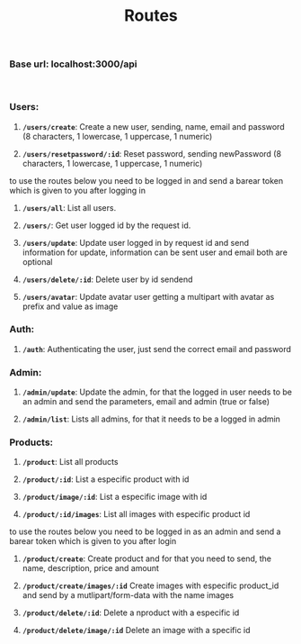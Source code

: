 <h1 align="center">Routes</h1>

<br>

<h3>Base url: localhost:3000/api</h3>

<br>

### Users:

1. **`/users/create`**: Create a new user, sending, name, email and password (8 characters, 1 lowercase, 1 uppercase, 1 numeric)

2. **`/users/resetpassword/:id`**: Reset password, sending newPassword (8 characters, 1 lowercase, 1 uppercase, 1 numeric)

to use the routes below you need to be logged in and send a barear token which is given to you after logging in

1. **`/users/all`**: List all users.

2. **`/users/`**: Get user logged id by the request id.

3. **`/users/update`**: Update user logged in by request id and send information for update, information can be sent user and email both are optional

4. **`/users/delete/:id`**: Delete user by id sendend

5. **`/users/avatar`**: Update avatar user getting a multipart with avatar as prefix and value as image

### Auth:

1. **`/auth`**: Authenticating the user, just send the correct email and password

### Admin:

1. **`/admin/update`**: Update the admin, for that the logged in user needs to be an admin and send the parameters, email and admin (true or false)

2. **`/admin/list`**: Lists all admins, for that it needs to be a logged in admin

### Products:

1. **`/product`**: List all products

2. **`/product/:id`**: List a especific product with id

3. **`/product/image/:id`**: List a especific image with id

4. **`/product/:id/images`**: List all images with especific product id

to use the routes below you need to be logged in as an admin and send a barear token which is given to you after login

1. **`/product/create`**: Create product and for that you need to send, the name, description, price and amount

2. **`/product/create/images/:id`** Create images with especific product_id and send by a mutlipart/form-data with the name images

3. **`/product/delete/:id`**: Delete a nproduct with a especific id

4. **`/product/delete/image/:id`** Delete an image with a specific id